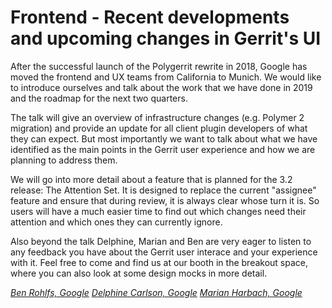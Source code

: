 # Frontend - Recent developments and upcoming changes in Gerrit's UI

After the successful launch of the Polygerrit rewrite in 2018, Google has moved
the frontend and UX teams from California to Munich. We would like to introduce
ourselves and talk about the work that we have done in 2019 and the roadmap for
the next two quarters.

The talk will give an overview of infrastructure changes (e.g. Polymer 2
migration) and provide an update for all client plugin developers of what they
can expect. But most importantly we want to talk about what we have identified
as the main points in the Gerrit user experience and how we are planning to
address them.

We will go into more detail about a feature that is planned for the 3.2 release:
The Attention Set. It is designed to replace the current "assignee" feature and
ensure that during review, it is always clear whose turn it is. So users will
have a much easier time to find out which changes need their attention and which
ones they can currently ignore.

Also beyond the talk Delphine, Marian and Ben are very eager to listen to any
feedback you have about the Gerrit user interace and your experience with it.
Feel free to come and find us at our booth in the breakout space, where you can
also look at some design mocks in more detail.

*[Ben Rohlfs, Google](../speakers.md#brohlfs)*
*[Delphine Carlson, Google](../speakers.md#delphinec)*
*[Marian Harbach, Google](../speakers.md#mharbach)*

